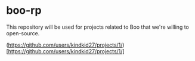 # boo-rp
This repository will be used for projects related to Boo that we're willing to open-source.

(https://github.com/users/kindkid27/projects/1/)[https://github.com/users/kindkid27/projects/1/]
